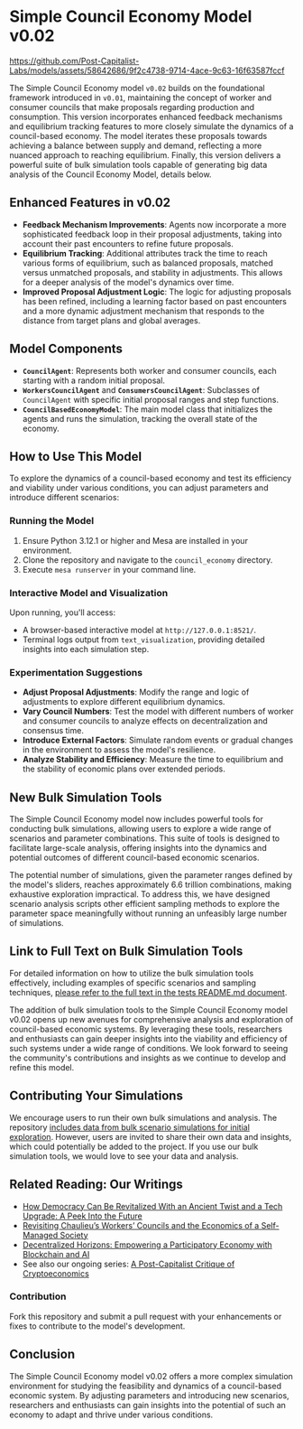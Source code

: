 
# Simple Council Economy Model v0.02

https://github.com/Post-Capitalist-Labs/models/assets/58642686/9f2c4738-9714-4ace-9c63-16f63587fccf



The Simple Council Economy model `v0.02` builds on the foundational framework introduced in `v0.01`, maintaining the concept of worker and consumer councils that make proposals regarding production and consumption. This version incorporates enhanced feedback mechanisms and equilibrium tracking features to more closely simulate the dynamics of a council-based economy. The model iterates these proposals towards achieving a balance between supply and demand, reflecting a more nuanced approach to reaching equilibrium. Finally, this version delivers a powerful suite of bulk simulation tools capable of generating big data analysis of the Council Economy Model, details below.

## Enhanced Features in v0.02

- **Feedback Mechanism Improvements**: Agents now incorporate a more sophisticated feedback loop in their proposal adjustments, taking into account their past encounters to refine future proposals.
- **Equilibrium Tracking**: Additional attributes track the time to reach various forms of equilibrium, such as balanced proposals, matched versus unmatched proposals, and stability in adjustments. This allows for a deeper analysis of the model's dynamics over time.
- **Improved Proposal Adjustment Logic**: The logic for adjusting proposals has been refined, including a learning factor based on past encounters and a more dynamic adjustment mechanism that responds to the distance from target plans and global averages.

## Model Components

- **`CouncilAgent`**: Represents both worker and consumer councils, each starting with a random initial proposal.
- **`WorkersCouncilAgent`** and **`ConsumersCouncilAgent`**: Subclasses of `CouncilAgent` with specific initial proposal ranges and step functions.
- **`CouncilBasedEconomyModel`**: The main model class that initializes the agents and runs the simulation, tracking the overall state of the economy.

## How to Use This Model

To explore the dynamics of a council-based economy and test its efficiency and viability under various conditions, you can adjust parameters and introduce different scenarios:

### Running the Model

1. Ensure Python 3.12.1 or higher and Mesa are installed in your environment.
2. Clone the repository and navigate to the `council_economy` directory.
3. Execute `mesa runserver` in your command line.

### Interactive Model and Visualization

Upon running, you'll access:
- A browser-based interactive model at `http://127.0.0.1:8521/`.
- Terminal logs output from `text_visualization`, providing detailed insights into each simulation step.

### Experimentation Suggestions

- **Adjust Proposal Adjustments**: Modify the range and logic of adjustments to explore different equilibrium dynamics.
- **Vary Council Numbers**: Test the model with different numbers of worker and consumer councils to analyze effects on decentralization and consensus time.
- **Introduce External Factors**: Simulate random events or gradual changes in the environment to assess the model's resilience.
- **Analyze Stability and Efficiency**: Measure the time to equilibrium and the stability of economic plans over extended periods.

## New Bulk Simulation Tools

The Simple Council Economy model now includes powerful tools for conducting bulk simulations, allowing users to explore a wide range of scenarios and parameter combinations. This suite of tools is designed to facilitate large-scale analysis, offering insights into the dynamics and potential outcomes of different council-based economic scenarios.

The potential number of simulations, given the parameter ranges defined by the model's sliders, reaches approximately 6.6 trillion combinations, making exhaustive exploration impractical. To address this, we have designed scenario analysis scripts other efficient sampling methods to explore the parameter space meaningfully without running an unfeasibly large number of simulations.

## Link to Full Text on Bulk Simulation Tools

For detailed information on how to utilize the bulk simulation tools effectively, including examples of specific scenarios and sampling techniques, [please refer to the full text in the  tests README.md document](tests/README.md).

The addition of bulk simulation tools to the Simple Council Economy model v0.02 opens up new avenues for comprehensive analysis and exploration of council-based economic systems. By leveraging these tools, researchers and enthusiasts can gain deeper insights into the viability and efficiency of such systems under a wide range of conditions. We look forward to seeing the community's contributions and insights as we continue to develop and refine this model.

## Contributing Your Simulations

We encourage users to run their own bulk simulations and analysis. The repository [includes data from bulk scenario simulations for initial exploration](tests/simulation_outputs). However, users are invited to share their own data and insights, which could potentially be added to the project. If you use our bulk simulation tools, we would love to see your data and analysis.

## Related Reading: Our Writings
- [How Democracy Can Be Revitalized With an Ancient Twist and a Tech Upgrade: A Peek Into the Future](https://hackernoon.com/how-democracy-can-be-revitalized-with-an-ancient-twist-and-a-tech-upgrade-a-peek-into-the-future)
- [Revisiting Chaulieu’s Workers’ Councils and the Economics of a Self-Managed Society](https://aorb.info/index.php/category/pamphlets/2023/12/28/revisiting-self-managed-society/index.html/)
- [Decentralized Horizons: Empowering a Participatory Economy with Blockchain and AI](https://delegate0x.substack.com/p/decentralized-horizons-empowering)
- See also our ongoing series: [A Post-Capitalist Critique of Cryptoeconomics](https://github.com/Post-Capitalist-Labs/publications/blob/main/README.md#our-series-developing-a-post-capitalist-cryptoeconomics)

### Contribution

Fork this repository and submit a pull request with your enhancements or fixes to contribute to the model's development.

## Conclusion

The Simple Council Economy model v0.02 offers a more complex simulation environment for studying the feasibility and dynamics of a council-based economic system. By adjusting parameters and introducing new scenarios, researchers and enthusiasts can gain insights into the potential of such an economy to adapt and thrive under various conditions.
